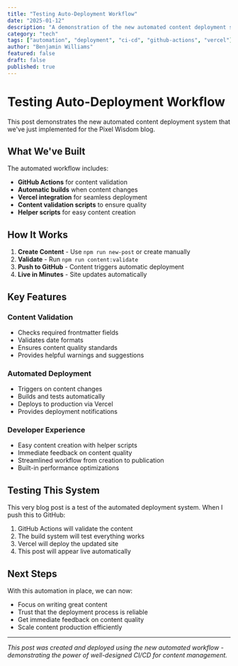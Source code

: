 ```yaml
---
title: "Testing Auto-Deployment Workflow"
date: "2025-01-12"
description: "A demonstration of the new automated content deployment system with GitHub Actions and Vercel integration"
category: "tech"
tags: ["automation", "deployment", "ci-cd", "github-actions", "vercel"]
author: "Benjamin Williams"
featured: false
draft: false
published: true
---
```


# Testing Auto-Deployment Workflow

This post demonstrates the new automated content deployment system that we've just implemented for the Pixel Wisdom blog.

## What We've Built

The automated workflow includes:

- **GitHub Actions** for content validation
- **Automatic builds** when content changes
- **Vercel integration** for seamless deployment
- **Content validation scripts** to ensure quality
- **Helper scripts** for easy content creation

## How It Works

1. **Create Content** - Use `npm run new-post` or create manually
2. **Validate** - Run `npm run content:validate` 
3. **Push to GitHub** - Content triggers automatic deployment
4. **Live in Minutes** - Site updates automatically

## Key Features

### Content Validation
- Checks required frontmatter fields
- Validates date formats
- Ensures content quality standards
- Provides helpful warnings and suggestions

### Automated Deployment
- Triggers on content changes
- Builds and tests automatically
- Deploys to production via Vercel
- Provides deployment notifications

### Developer Experience
- Easy content creation with helper scripts
- Immediate feedback on content quality
- Streamlined workflow from creation to publication
- Built-in performance optimizations

## Testing This System

This very blog post is a test of the automated deployment system. When I push this to GitHub:

1. GitHub Actions will validate the content
2. The build system will test everything works
3. Vercel will deploy the updated site
4. This post will appear live automatically

## Next Steps

With this automation in place, we can now:
- Focus on writing great content
- Trust that the deployment process is reliable
- Get immediate feedback on content quality
- Scale content production efficiently

---

*This post was created and deployed using the new automated workflow - demonstrating the power of well-designed CI/CD for content management.* 